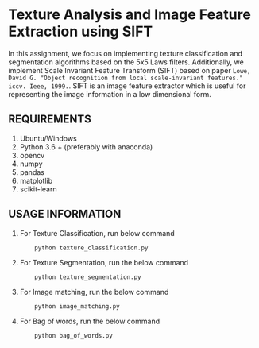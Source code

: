 # Texture Analysis and Image Feature Extraction using SIFT

In this assignment, we focus on implementing texture classification and segmentation algorithms based on the 5x5 Laws filters. Additionally, we implement Scale Invariant Feature Transform (SIFT) based on paper `Lowe, David G. "Object recognition from local scale-invariant features." iccv. Ieee, 1999.`. SIFT is an image feature extractor which is useful for representing the image information in a low dimensional form.

## REQUIREMENTS

1. Ubuntu/Windows
2. Python 3.6 + (preferably with anaconda)
3. opencv
4. numpy
5. pandas
6. matplotlib
7. scikit-learn

## USAGE INFORMATION 

1.	For Texture Classification, run below command 
	```
		python texture_classification.py
	```
2.	For Texture Segmentation, run the below command
	```
		python texture_segmentation.py
	```
3.	For Image matching, run the below command
	```
		python image_matching.py
	```

4.	For Bag of words, run the below command
	```
		python bag_of_words.py
	```
